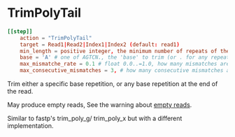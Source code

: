 # TrimPolyTail


```toml
[[step]]
    action = "TrimPolyTail"
    target = Read1|Read2|Index1|Index2 (default: read1)
    min_length = positive integer, the minimum number of repeats of the base
    base = 'A' # one of AGTCN., the 'base' to trim (or . for any repeated base)
    max_mismatche_rate = 0.1 # float 0.0..=1.0, how many mismatches are allowed in the repeat
    max_consecutive_mismatches = 3, # how many consecutive mismatches are allowed
```

Trim either a specific base repetition, or any base repetition at the end of the read.

May produce empty reads, See the warning about [empty reads](#empty-reads).


Similar to fastp's trim_poly_g/ trim_poly_x but with a different implementation.
